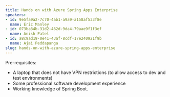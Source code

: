 ```yaml
---
title: Hands on with Azure Spring Apps Enterprise
speakers:
- id: 9e5fa9a2-7c70-4ab1-a9a9-a158af533f8e
  name: Eric Manley
- id: 073ba34b-31d2-462d-9da4-79aae9f1f3ef
  name: Anish Patel
- id: a8c9ad19-0e41-43af-8cdf-17e240921f9b
  name: Ajai Peddapanga
slug: hands-on-with-azure-spring-apps-enterprise
---
```


Pre-requisites: 
  * A laptop that does not have VPN restrictions (to allow access to dev and test environments)
  * Some professional software development experience
  * Working knowledge of Spring Boot.
